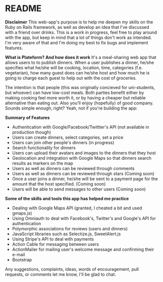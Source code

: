 # README

**Disclaimer**
This web-app's purpose is to help me deepen my skills on the Ruby on Rails framework, as well as develop an idea that I've discussed with a friend over drinks. This is a work in progress, feel free to play around with the app, but keep in mind that a lot of things don't work as intended. I'm very aware of that and I'm doing my best to fix bugs and implement features.

**What is Plateform? And how does it work**
It's a meal-sharing web app that allows users to to publish dinners. When a user publishes a dinner, he/she specifies what he/she will be cooking, location, time, categories (f.e. vegetarian), how many guest does can he/she host and how much he is going to charge each guest to help out with the cost of groceries.

The intention is that people (this was originally concieved for uni-students, but whoever) can have low-cost meals. Both parties benefit either by making cooking feel more worth it, or by having a cheaper but reliable alternative than eating out. Also you'll enjoy (hopefully) of good company. Sounds simple enough, right? Yeah, not if you're building the app:

**Summary of Features**
 * Authentication with Google/Facebook/Twittter's API (not available in production though)
 * Users can create dinners, select categories, set a price
 * Users can join other people's dinners (in progress)
 * Search functionality for dinners
 * Users can upload their avatars and images to the dinners that they host
 * Geolocation and integration with Google Maps so that dinners search results as markers on the map
 * Users as well as dinners can be reviewed through comments
 * Users as well as dinners can be reviewed through stars (Coming soon)
 * Once a user joins a dinner, he/she will be sent to a payment page for the amount that the host specified. (Coming soon)
 * Users will be able to send messages to other users (Coming soon)

**Some of the skills and tools this app has helped me practice**
* Dealing with Google Maps API (granted, I cheated a bit and used gmaps.js)
* Using Omniauth to deal with Facebook's, Twitter's and Google's API for authentication
* Polymorphic associations for reviews (users and dinners)
* JavaScript libraries such as Selectize.js, SweetAlert.js
* Using Stripe's API to deal with payments
* Action Cable for messaging between users
* ActionMailer for mailing user's welcome message and confirming their e-mail
* Bootstrap

Any suggestions, complaints, ideas, words of encouragement, pull requests, or comments let me know, I'll be glad to chat.
